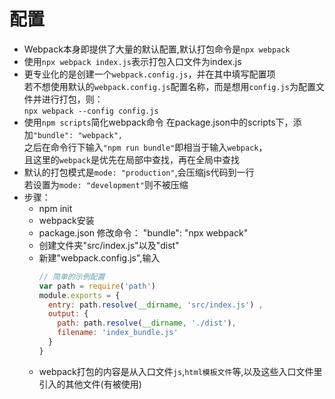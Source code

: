 # 配置
- Webpack本身即提供了大量的默认配置,默认打包命令是`npx webpack`  
- 使用`npx webpack index.js`表示打包入口文件为index.js
- 更专业化的是创建一个`webpack.config.js`，并在其中填写配置项  
  若不想使用默认的`webpack.config.js`配置名称，而是想用`config.js`为配置文件并进行打包，则：  
  `npx webpack --config config.js`
- 使用`npm scripts`简化webpack命令
  在package.json中的scripts下，添加`"bundle": "webpack", `   
  之后在命令行下输入`"npm run bundle"`即相当于输入`webpack`，  
  且这里的`webpack`是优先在局部中查找，再在全局中查找
- 默认的打包模式是`mode: "production"`,会压缩js代码到一行  
  若设置为`mode: "development"`则不被压缩
- 步骤：
  * npm init
  * webpack安装
  * package.json 修改命令： "bundle": "npx webpack"
  * 创建文件夹"src/index.js"以及"dist"
  * 新建"webpack.config.js",输入
    ```js
    // 简单的示例配置
    var path = require('path')
    module.exports = {
      entry: path.resolve(__dirname, 'src/index.js') ,
      output: {
        path: path.resolve(__dirname, './dist'),
        filename: 'index_bundle.js'
      }
    }
    ```
  - webpack打包的内容是从入口文件`js`,`html模板文件`等,以及这些入口文件里引入的其他文件(有被使用)